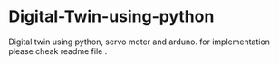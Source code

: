# Digital-Twin-using-python
Digital twin using python, servo moter and arduno. for implementation please cheak readme file . 
